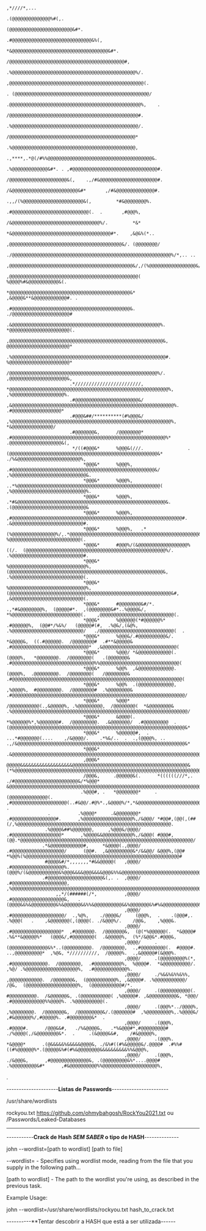                                                                                                                                                                                                       
                                                                                                                                                                                                        
                                                                                              ,*////*,...                                                                                               
                                                                                            .(@@@@@@@@@@@@@@%#(,.                                                                                       
                                                                                             (@@@@@@@@@@@@@@@@@@@@@@@&#*.                                                                               
                                                                                            .#@@@@@@@@@@@@@@@@@@@@@@@@@@@@@&%(,                                                                         
                                                                                            *&@@@@@@@@@@@@@@@@@@@@@@@@@@@@@@@@@@@&#*.                                                                   
                                                                                            /@@@@@@@@@@@@@@@@@@@@@@@@@@@@@@@@@@@@@@@@@@#,                                                               
                                                                                           .%@@@@@@@@@@@@@@@@@@@@@@@@@@@@@@@@@@@@@@@@@@@@@%/.                                                           
                                                                                           ,@@@@@@@@@@@@@@@@@@@@@@@@@@@@@@@@@@@@@@@@@@@@@@@@@(.                                                         
                                                                                         . (@@@@@@@@@@@@@@@@@@@@@@@@@@@@@@@@@@@@@@@@@@@@@@@@@/                                                          
                                                                                          .@@@@@@@@@@@@@@@@@@@@@@@@@@@@@@@@@@@@@@@@@@@@@@@@%,    .                                                      
                                                                                          /@@@@@@@@@@@@@@@@@@@@@@@@@@@@@@@@@@@@@@@@@@@@@@@#.                                                            
                                                                                         .%@@@@@@@@@@@@@@@@@@@@@@@@@@@@@@@@@@@@@@@@@@@@@@/.                                                             
                                                                                         /@@@@@@@@@@@@@@@@@@@@@@@@@@@@@@@@@@@@@@@@@@@@@@*                                                               
                                                                                        .%@@@@@@@@@@@@@@@@@@@@@@@@@@@@@@@@@@@@@@@@@@@@@,                                                                
                                                                                .,****,.*@(/#%%@@@@@@@@@@@@@@@@@@@@@@@@@@@@@@@@@@@@@@&.                                                                 
                                                                             .%@@@@@@@@@@@@@&#*. . ,#@@@@@@@@@@@@@@@@@@@@@@@@@@@@@@@#.                                                                  
                                                                            /@@@@@@@@@@@@@@@@@@@@@&(,    .,/#&@@@@@@@@@@@@@@@@@@@@@#.                                                                   
                                                                            /&@@@@@@@@@@@@@@@@@@@@@@@@&#*       ,/#&@@@@@@@@@@@@@@#.                                                                    
                                                                              .,,/(%@@@@@@@@@@@@@@@@@@@@@@&(,         *#&@@@@@@@@%.                                                                     
                                                                                 .#@@@@@@@@@@@@@@@@@@@@@@@@@@@@(.  .       ,#@@@%,                                                                      
                                                                                /&@@@@@@@@@@@@@@@@@@@@@@@@@@@@@@@@%/.         *&*                                                                       
                                                                                *&@@@@@@@@@@@@@@@@@@@@@@@@@@@@@@@@@@@@#*.    ,&@&%(*..                                                                  
                                                                               ,@@@@@@@@@@@@@@@@@@@@@@@@@@@@@@@@@@@@@@@@@&/. (@@@@@@@@/                                                                 
                                                                              ./@@@@@@@@@@@@@@@@@@@@@@@@@@@@@@@@@@@@@@@@@@@@@@@@@@@@@@@@@@%/*,.. ..                                                     
                                                                               ,@@@@@@@@@@@@@@@@@@@@@@@@@@@@@@@@@@@@@@@@@@@@@&/,/(%@@@@@@@@@@@@@@@@@&/.                                                 
                                                                              ,@@@@@@@@@@@@@@@@@@@@@@@@@@@@@@@@@@@@@@@@@@@@@@@(    %@@@@%#&@@@@@@@@@@@&(.                                               
                                                                               *@@@@@@@@@@@@@@@@@@@@@@@@@@@@@@@@@@@@@@@@@@@@&*     ,&@@@@&**&@@@@@@@@@@@@#. .                                           
                                                                               .#@@@@@@@@@@@@@@@@@@@@@@@@@@@@@@@@@@@@@@@@@@@&.      ./@@@@@@@@@@@@@@@@@@@@@#                                            
                                                                     .&@@@@@@@@@@@@@@@@@@@@@@@@@@@@@@@@@@@@@@@@@@@@@@@@@@@@@@%.       *@@@@@@@@@@@@@@@@@@@@@@(.                                         
                                                                     ,@@@@@@@@@@@@@@@@@@@@@@@@@@@@@@@@@@@@@@@@@@@@@@@@@@@@@@@@&,       @@@@@@@@@@@@@@@@@@@@@@@*                                         
                                                                     .%@@@@@@@@@@@@@@@@@@@@@@@@@@@@@@@@@@@@@@@@@@@@@@@@@@@@@@@@#.      %@@@@@@@@@@@@@@@@@@@@@@*                                         
                                                                      /@@@@@@@@@@@@@@@@@@@@@@@@@@@@@@@@@@@@@@@@@@@@@@@@@@@@@@%/.       ,@@@@@@@@@@@@@@@@@@@@@&,                                         
                           .*////////////////////////,                *@@@@@@@@@@@@@@@@@@@@@@@@@@@@@@@@@@@@@@@@@@@@@@@@@@@@@@@@@@%,     ,%@@@@@@@@@@@@@@@@@@@%.                                         
                           .#@@@@@@@@@@@@@@@@@@@@@@@&/                ,&@@@@@@@@@@@@@@@@@@@@@@@@@@@@@@@@@@@@@@@@@@@@@@@@@@@@@@@@@@@%.     .#@@@@@@@@@@@@@@@@@@*                                         
                           .#@@@&##/**********(#%@@@&/                ,%@@@@@@@@@@@@@@@@@@@@@@@@@@@@@@@@@@@@@@@@@@@@@@@@@@@@@@@@@@%,         *&@@@@@@@@@@@@@@@/                                         
                           .#@@@@@@@&,      /@@@@@@@@*                .#@@@@@@@@@@@@@@@@@@@@@@@@@@@@@@@@@@@@@@@@@@@@@@@@@@@@@@@@%*             .@@@@@@@@@@@@@@@@@@@&(,                                  
                            */((#@@@&*      %@@@&(///.                .(@@@@@@@@@@@@@@@@@@@@@@@@@@@@@@@@@@@@@@@@@@@@@@@@@@@@@@&*           ./%&@@@@@@@@@@@@@@@@@@@@@@@%,                                
                                *@@@&*      %@@@%,                    .#@@@@@@@@@@@@@@@@@@@@@@@@@@@@@@@@@@@@@@@@@@@@@@@@@@@@&/            ,%@@@@@@@@@@@@@@@@@@@@@@@@@@@&.                               
                                *@@@&*      %@@@%,                 ..*%@@@@@@@@@@@@@@@@@@@@@@@@@@@@@@@@@@@@@@@@@@@@@@@@@@@@(               ,%@@@@@@@@@@@@@@@@@@@@@@@@@@@%.                              
                                *@@@&*      %@@@%,             .*#&@@@@@@@@@@@@@@@@@@@@@@@@@@@@@@@@@@@@@@@@@@@@@@@@@@@@@@&.                 .(@@@@@@@@@@@@@@@@@@@@@@@@@@@&                              
                                *@@@&*      %@@@%,         ,#@@@@@@@@@@@@@@@@@@@@@@@@@@@@@@@@@@@@@@@@@@@@@@@@@@@@@@@@@@@@@@#.                 .&@@@@@@@@@@@@@@@@@@@@@@@@@@#.                            
                                *@@@&*      %@@@%,   .*(%@@@@@@@@@@@@@@@@%/,.*@@@@@@@@@@@@@@@@@@@@@@@@@@@@@@@@@@@@@@@@@@@@@@@&/.                %@@@@@@@@@@@@@@@@@@@@@@@@@@(.                           
                                *@@@&*      #@@@%/(&@@@@@@@@@@@@@@@@@@%((/.  (@@@@@@@@@@@@@@@@@@@@@@@@@@@@@@@@@@@@@@@@@@@@@@@@@@@%/.            .%@@@@@@@@@@@@@@@@@@@@@@@@@@#.                          
                                *@@@&*      %@@@@@@@@@@@@@@@@@@@@@@@@@@@@%,  (@@@@@@@@@@@@@@@@@@@@@@@@@@@@@@@@@@@@@@@@@@@@@@@@@@@@@@@@&,         .%@@@@@@@@@@@@@@@@@@@@@@@@@@(.                         
                                *@@@&*      %@@@@@@@@@@@@@@@@@@@@@@@@@@@@%,  (@@@@@@@@@@@@@@@@@@@@@@@@@@@@@@@@@@@@@@@@@@@@@@@@@@@@@@@@@@@&#,      ,&@@@@@@@@@@@@@@@@@@@@@@@@@@(.                        
                                *@@@&*      #@@@@@@@@&#/*.  .,*#&@@@@@@@@%,  (@@@@@#*.  ,(@@@@@@@@&#*..%@@@@&/,   *%@@@@@@@@@@@@@@@@@@@@@@@@@(.    ,@@@@@@@@@@@@@@@@@@@@@@@@@@@(.                       
                                *@@@&*      %@@@@@@(*#@@@@@@%*   .#@@@@@@%,  (@@#*/%&%/   (@@@@@#(#,  .%@&/,(&@%,  .%@@@@@@@@@@@@@@@@@@@@@@@@@@/   ./@@@@@@@@@@@@@@@@@@@@@@@@@@@(  .                    
                                *@@@&*      %@@@&/.#@@@@@@@@@@&/.  *&@@@@&,  ((.#@@@@@@.  /@@@@@@@@#  .#**&@@@@@&  .#@@@@@@@@@@@@@@@@@@@@@@@@@@@@*  ,&@@@@@@@@@@@@@@@@@@@@@@@@@@@(                      
                                *@@@&*      %@@@/ *&@@@@@@@@@@@@(.  (@@@@%,   *@@@@@@@@.  /@@@@@@@@(   .(@@@@@@@&  .#@@@@@@@@@@@@@@@@@@@@@@@@@@@@@@%%@@@@@@@@@@@@@@@@@@@@@@@@@@@@@(                     
                                *@@@&*      %@@%  ,&@@@@@@@@@@@@@.  (@@@@%,  .@@@@@@@@@.  /@@@@@@@@(   /@@@@@@@@&  .#@@@@@@@@@@@@@@@@@@@@@@@@@@@@@@@@@@@@@@@@@@@@@@@@@@@@@@@@@@@@@@(                    
                                *@@@&*      %@@%  .(@@@@@@@@@@@@@, ,%@@@@%,  #@@@@@@@@@.  /@@@@@@@@#  .%@@@@@@@@&  .#@@@@@@@@@@@@@@@@@@@@@@@@@@@@@@@@@@@@@@@@@@@@@@@@@@@@@@@@@@@@@@@/                   
                                *@@@&*      %@@@*   /@@@@@@@@@@@(.,&@@@@@%, .%@@@@@@@@@,  /@@@@@@@@(  *&@@@@@@@@&  .%@@@@@@@@@@@@@@@@@@@@@@@@@@@@@@@@@@@@@@@@@@@@@@@@@@@@@@@@@@@@@@@@/                  
                                *@@@&*      &@@@@(.   *%@@@@@@%*,%@@@@@@@#.  /@@@@@@@@@.  .&@@@@@@@/  .#@@@@@@@@@  .(@@@@@@@@@@@@@@@@@@@@@@@@@@@@@@@@@@@@@@@@@@@@@@@@@@@@@@@@@@@@@@@@&*                 
                                *@@@&*      %@@@@@@#,  .  ...*#@@@@@@@(....    ,/&@@@@/.    .*%&/..  .  .,(@@@@%, .. .,/&@@@@@@@@@@@@@@@@@@@@@@@@@@@@@@@@@@@@@@@@@@@@@@@@@@@@@@@@@@@@@&*                
                                *@@@&*     .&@@@@@@@@@@@@@@@@@@@@@@@@@@@@@@@@@@@@@@@@@@@@@@@@@@@@@@@@@@@@@@@@@@@@@@@@@@@@@@@@@@@@@@@@@@@@@@@@@@@@@@@@@@@@@@@@@@@@@@@@@@@@@@@@@@@@@@@@@@%,               
                                ,@@@&*      @@@@@&&&&&&&&&&&&&&&&&&&@@@@@@@@@@@@@@@@@@@@@@@@@@@@@@@@@@@@@@@@@@&(*%@@@@@@@@@@@@@@@@@@@@@@@@@@@@@@@@@@@@@@@@@@@@@@@@@@@@@@@@@@@@@@@@@@@@@@#,              
                                /@@@&,     .@@@@@@&(.      *((((((///*,.      ./#@@@@@@@@@@@@@@@@@@@@@@@&/*%@@@* &@@@@@@@@@@@@@@@@@@@@@@@@@@@@@@@@@@@@@@@@@@@@@@@@@@@@@@@@@@@@@@@@@@@@@@@(.             
                               .%@@@#, .   *@@@@@@@@*     .(@@@@@@@@@@@@@@(.      ,#@@@@@@@@@@@@@@@@@@@@(..#&@@/.#@%*.,&@@@@%/*,*&@@@@@@@@@@@@@@@@@@@@@@@@@@@@@@@@@@@@@@@@@@@@@@@@@@@@@@@@*  .          
                   .          .%@@@@*     .&@@@@@@@@*     .#@@@@@@@@@@@@@@@@#.      ,%@@@@@@@@@@@@@@@@@@%,/&@@@/ *#@@#,(@@(,(##(/,%@@@@@@@@@@@@@@@@@@@@@@@@@@@@@@@@@@@@@@@@@@@@@@@@@@@@@@@@.            
                  .%@@@@&##%@@@@@@@,     ,%@@@&/@@@@/     .#@@@@@@@@@@@@@@@@@@*      ,%@@@@&&@@@@@@@@@@@%,/&@@@( #@@@#,(@@.*@@@@@@@@@@@@@@@@@@@@@@@@@@@@@@@@@@@@@@@@@@@@@@@@@@@@@@@@@@@@@@@/            
                 .*&@@@@@@@@@@@@#,     *&@@@@(.,@@@@/     .#@@@@@@@@@@@@@@@@@@@/      (@@#.  ,&@@@@@@@@@&*/&&@@/ &@@@%,(@@# *%@@%(%@@@@@@@@@@@@@@@@@@@@@@@@@@@@@@@@@@@@@@@@@@@@@@@@@@@@@@@@#            
                  #@@@@&#/*,,,,,,,*#&&@@@@@(   ,@@@@/     .#@@@@@@@@@@@@@@@@@@@%.     (@@@%/(&@@@@@@@@@@@&%@@@&&&&@@@&&&&@@@&%%&@@@@@@@@@@@@@@@@@@@@@@@@@@@@@@@@@@@@@@@@@@@@@@@@@@@@@@@@@@@%.           
                 .#@@@@@@@@@@@@@@@@@@@@&(,. .  ,@@@@/     .#@@@@@@@@@@@@@@@@@@@@,    ,%@@@@@@@@@@@@@@@@@@@@@@@@@@@@@@@@@@@@@@@@@@@@@@@@@@@@@@@@@@@@@@@@@@@@@@@@@@@@@@@@@@@@@@@@@@@@@@@@@@@@@&#.         
                      ,,*/(######(/*,          ,@@@@/     .#@@@@@@@@@@@@@@@@@@@&,   .(@@@@&&%&@@@@@@@@@&%&@@@@@@&&%%&@@@@@@@@@@&&%@@@@@@@&%#%&@@@@@@@@@@@@@&&%%%&@@@@@@@@@@@@&%&@@@@@&%%&@@@@&.         
                                               ,@@@@/     .#@@@@@@@@@@@@@@@@@@@/  .,%@%,    ./@@@@&/     (@@@%,  .    .(@@@#,.   .%@@@(   .    ,&@@@@@@@(,(@@@@(. ./&@@@%/.    /@@&,    ,%@@@&.         
                                               ,@@@@/     .#@@@@@@@@@@@@@@@@@@*  ,#@@@@@@@.  /@@@@@@@&,  (@(*%@@@@@@(.  *&@@@@#  .%&**&@@@@@%*   (@@@&/,#@@@@@@@@(  .&@@@@@%,  (%*/&@@&*.#@@@&,         
                                               ,@@@@/     .(@@@@@@@@@@@@@@&%*..(@@@@@@@@@@.  /@@@@@@@@,  .,#@@@@@@@@@(.  #@@@@#. ..,@@@@@@@@@@*  ,%@&, *//////////,  /@@@@@%.  .,&@@@@@#(&@@@%.         
                                               ,@@@@/     .(@@@@@@@@@%(*,  .#@@@@@@@@@@@@@.  /@@@@@@@@,  .#@@@@@@@@@@%,  %@@@@#.  *&@@@@@@@@@@/. ,%@/ .%@@@@@@@@@@@@@@@@@@@%,  .#@@@@@@@@@@@@%.         
                                               ,@@@@/     ./%&&%&%%&%%,      ,@@@@@@@@@@@@.  /@@@@@@@&,  (@@@@@@@@@@@%, ,&@@@@#. .%@@@@@@@@@@@/  /@&,  (@@@@@@@@@@@@@@@@@@@%,  (@@@@@@@@@@@#/*.         
                                               ,@@@@/     .(@@@@@@@@@@@(.      #@@@@@@@@@@.  /&@@@@@@&, .(@@@@@@@@@@@( ,%@@@@@#. ,&@@@@@@@@@@&, *@@@/  .#@@@@@@@@@@@@%%@@@@%. .%@@@@@@@@@@(.            
                                               ,@@@@/     .(@@@%*../@@@@%,      ,%@@@@@@@@.  /@@@@@@@&,  /@@@@@@@@@&/.(@@@@@@@#  ,%@@@@@@@@@%,.%@@@@&/   ,#&@@@@@@%/,#@@@@@%. .#@@@@@@@@&*  .           
                                               ,@@@@/     .(@@@%,   .#@@@@#.      /@@@&&#,   ./%&@@@@&,   .*%&@@@#*,#@@@@@@@@@#    ./%@@@@(,/&@@@@@@@@&*.  .     .(&@@@@&&#,    /#&@@@@@%,              
                                               ,@@@@/     .(@@@%.     *&@@@@*      .(@&&&&&%&&&&&@@@@&, ./&%#((#%&@@@@@&/.@@@@#  .#%%#((#%@@@@@@%*.(@@@@@&%#(#%&@@@@@@@@&&&&&&&&&&%%&@@@%,              
                                               ,@@@@/     .(@@@%,      ./&@@@&,      ,#@@@@@@@@@@@@@@&, .(@@@@@@@@@&%*....@@@@#  .%@@@@@@@@@&#*      ,#&@@@@@@@@@@%%@@@@@@@@@@@@@@@@@@@@%,              
   .                                        
















---------------------**Listas de Passwords**-----------------------

/usr/share/wordlists

rockyou.txt https://github.com/ohmybahgosh/RockYou2021.txt ou /Passwords/Leaked-Databases 


---------------------------------------------------------------


-----------**Crack de Hash *SEM SABER* o tipo de HASH**--------------

john --wordlist=[path to wordlist] [path to file]

--wordlist= - Specifies using wordlist mode, reading from the file that you supply in the following path...

[path to wordlist] - The path to the wordlist you're using, as described in the previous task.

Example Usage:

john --wordlist=/usr/share/wordlists/rockyou.txt hash_to_crack.txt



----------**Tentar descobrir a HASH que está a ser utilizada------

